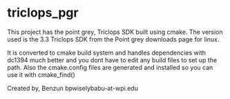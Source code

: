 triclops_pgr
============
This project has the point grey, Triclops SDK built using cmake. 
The version used is the 3.3 Triclops SDK from the Point grey downloads page for linux.

It is converted to cmake build system and handles dependencies with dc1394 much better and you dont have to edit
any build files to set up the path.
Also the cmake.config files are generated and installed so you can use it with cmake_find()

Created by,
Benzun bpwiselybabu-at-wpi.edu

